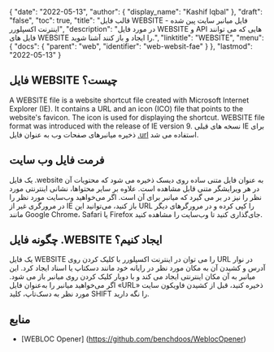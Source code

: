 {
  "date": "2022-05-13",
  "author": {
    "display_name": "Kashif Iqbal"
},
  "draft": "false",
  "toc": true,
  "title": "قالب فایل WEBSITE - فایل میانبر سایت پین شده اینترنت اکسپلورر",
  "description": "در مورد فایل WEBSITE و API هایی که می توانند فایل های WEBSITE را ایجاد و باز کنند آشنا شوید.",
  "linktitle": "WEBSITE",
  "menu": {
    "docs": {
      "parent": "web",
      "identifier": "web-websit-fae"
}
},
  "lastmod": "2022-05-13"
}

## فایل WEBSITE چیست؟

A WEBSITE file is a website shortcut file created with Microsoft Internet Explorer (IE). It contains a URL and an icon (ICO) file that points to the website's favicon. The icon is used for displaying the shortcut. WEBSITE file format was introduced with the release of IE version 9. نسخه های قبلی IE برای ذخیره میانبرهای صفحات وب به عنوان فایل [.url](/web/url/) استفاده می شد.

## فرمت فایل وب سایت

یک فایل .website به عنوان فایل متنی ساده روی دیسک ذخیره می شود که محتویات آن در هر ویرایشگر متنی قابل مشاهده است. علاوه بر سایر محتواها، نشانی اینترنتی مورد نظر را نیز در بر می گیرد که میانبر برای آن است. اگر می‌خواهید وب‌سایت مورد نظر را در مرورگری غیر از IE باز کنید، می‌توانید این URL را کپی کرده و در مرورگرهای دیگر مانند Google Chrome، Safari یا Firefox جای‌گذاری کنید تا وب‌سایت را مشاهده کنید.

## چگونه فایل .WEBSITE ایجاد کنیم؟

یک فایل WEBSITE را می توان در اینترنت اکسپلورر با کلیک کردن روی URL در نوار آدرس و کشیدن آن به مکان مورد نظر در رایانه خود مانند دسکتاپ یا اسناد ایجاد کرد. این میانبر به آن مکان اینترنتی ایجاد می کند و با دوبار کلیک کردن روی میانبر باز می شود. اگر می‌خواهید میانبر را به‌عنوان فایل «URL» ذخیره کنید، قبل از کشیدن فاویکون سایت مورد نظر به دسک‌تاپ، کلید SHIFT را نگه دارید.

## منابع

* [WEBLOC Opener] (https://github.com/benchdoos/WeblocOpener)


